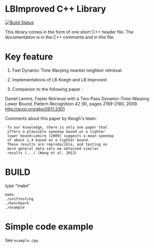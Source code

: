 # LBImproved C++ Library
[![Build Status](https://travis-ci.org/lemire/lbimproved.png)](https://travis-ci.org/lemire/lbimproved)

This library comes in the form of one short C++ header file. The documentation
is in the C++ comments and in this file.


# Key feature

1) Fast Dynamic Time Warping nearest neighbor retrieval.

2) Implementations of LB Koegh and LB Improved

3) Companion to the following paper :

Daniel Lemire, Faster Retrieval with a Two-Pass Dynamic-Time-Warping Lower Bound, Pattern Recognition 42 (9), pages 2169-2180, 2009. 
http://arxiv.org/abs/0811.3301

Comments about this paper by Keogh's team: 

     To our knowledge, there is only one paper that
     offers a plausible speedup based on a tighter 
     lower bound—Lemire (2009) suggests a mean speedup 
     of about 1.4 based on a tighter bound. 
     These results are reproducible, and testing on 
     more general data sets we obtained similar 
     results (...) (Wang et al. 2013)


# BUILD 

type "make"

    make
    ./unittesting
    ./benchmark
    ./example

# Simple code example

See ``example.cpp``.

